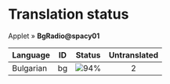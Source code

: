 # Translation status
Applet &#187; **BgRadio@spacy01**

Language | ID | Status | Untranslated
---------|:--:|:------:|:-----------:
Bulgarian | bg | ![94%](http://progressed.io/bar/94) | 2
